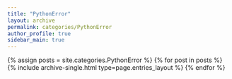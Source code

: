 ```yaml
---
title: "PythonError"
layout: archive
permalink: categories/PythonError
author_profile: true
sidebar_main: true
---
```



{% assign posts = site.categories.PythonError %}
{% for post in posts %} {% include archive-single.html type=page.entries_layout %} {% endfor %}